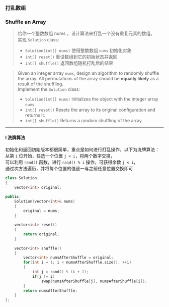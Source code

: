 ### 打乱数组
### Shuffle an Array

> 给你一个整数数组 nums ，设计算法来打乱一个没有重复元素的数组。  
> 实现 `Solution` class:  
> - `Solution(int[] nums)` 使用整数数组 `nums` 初始化对象  
> - `int[] reset()` 重设数组到它的初始状态并返回  
> - `int[] shuffle()` 返回数组随机打乱后的结果  

> Given an integer array `nums`, design an algorithm to randomly shuffle the array. All permutations of the array should be **equally likely** as a result of the shuffling.  
> Implement the `Solution` class:  
> - `Solution(int[] nums)` Initializes the object with the integer array `nums`.  
> - `int[] reset()` Resets the array to its original configuration and returns it.  
> - `int[] shuffle()` Returns a random shuffling of the array.  

----------

#### I 洗牌算法

初始化和返回初始版本都很简单，重点是如何进行打乱操作，以下为洗牌算法：  
从第 `i` 位开始，任选一个位置 `j < i`，将两个数字交换，  
可以利用 `rand()` 函数，进行 `rand() % i` 操作，可获得余数 `j < i`，  
通过次方法遍历，并将每个位置的值逐一与之前任意位置交换即可

```cpp
class Solution 
{
    vector<int> original;

public:
    Solution(vector<int>& nums) 
    {
        original = nums;
    }
    
    vector<int> reset() 
    {
        return original;
    }
    
    vector<int> shuffle() 
    {
        vector<int> numsAfterShuffle = original;
        for(int i = 1; i < numsAfterShuffle.size(); ++i)
        {
            int j = rand() % (i + 1);
            if(j != i)
                swap(numsAfterShuffle[j], numsAfterShuffle[i]);
        }
        return numsAfterShuffle;
    }
};
```
